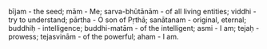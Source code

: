 bījam - the seed; mām - Me; sarva-bhūtānām - of all living entities; viddhi - try to understand; pārtha - O son of Pṛthā; sanātanam - original, eternal; buddhiḥ - intelligence; buddhi-matām - of the intelligent; asmi - I am; tejaḥ - prowess; tejasvinām - of the powerful; aham - I am.